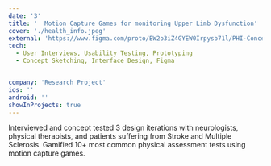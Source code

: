```yaml
---
date: '3'
title: '  Motion Capture Games for monitoring Upper Limb Dysfunction'
cover: './health_info.jpeg'
external: 'https://www.figma.com/proto/EW2o3iZ4GYEW0Irpysb71l/PHI-Concept-Sketches?type=design&node-id=757-17540&t=81momM7UMGkzn2sP-1&scaling=scale-down&page-id=757%3A17343&starting-point-node-id=757%3A17540&mode=design'
tech:
  - User Interviews, Usability Testing, Prototyping
  - Concept Sketching, Interface Design, Figma


company: 'Research Project'
ios: ''
android: ''
showInProjects: true
---
```



Interviewed and concept tested 3 design iterations with neurologists, physical therapists, and patients suffering from Stroke and Multiple Sclerosis. Gamified 10+ most common physical assessment tests using motion capture games.